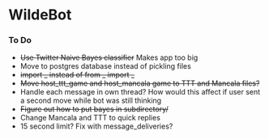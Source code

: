 # WildeBot

### To Do
* ~~Use Twitter Naive Bayes classifier~~ Makes app too big
* Move to postgres database instead of pickling files
* ~~import _ instead of from _ import _~~
* ~~Move host_ttt_game and host_mancala game to TTT and Mancala files?~~
* Handle each message in own thread? How would this affect if user sent a second move while bot was still thinking
* ~~Figure out how to put bayes in subdirectory/~~
* Change Mancala and TTT to quick replies
* 15 second limit? Fix with message_deliveries?